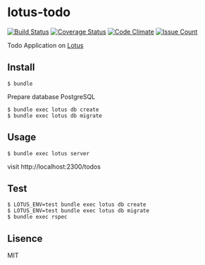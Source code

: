 # lotus-todo

[![Build Status](https://travis-ci.org/cncgl/lotus-todo.svg)](https://travis-ci.org/cncgl/lotus-todo)
[![Coverage Status](https://coveralls.io/repos/cncgl/lotus-todo/badge.svg?branch=master&service=github)](https://coveralls.io/github/cncgl/lotus-todo?branch=master)
[![Code Climate](https://codeclimate.com/github/cncgl/lotus-todo/badges/gpa.svg)](https://codeclimate.com/github/cncgl/lotus-todo)
[![Issue Count](https://codeclimate.com/github/cncgl/lotus-todo/badges/issue_count.svg)](https://codeclimate.com/github/cncgl/lotus-todo)

Todo Application on [Lotus](http://lotusrb.org/)

## Install

```
$ bundle
```

Prepare database PostgreSQL

```
$ bundle exec lotus db create
$ bundle exec lotus db migrate
```

## Usage

```
$ bundle exec lotus server
```
visit http://localhost:2300/todos

## Test

```
$ LOTUS_ENV=test bundle exec lotus db create
$ LOTUS_ENV=test bundle exec lotus db migrate
$ bundle exec rspec
```

## Lisence
MIT
